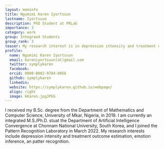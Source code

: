```yaml
---
layout: meminfo
title: Ngumimi Karen Iyortsuun
lastname: Iyortsuun
description: PhD Student at PRLab
importance: 3
category: work
group: Integraed Students
group_rank: 3
teaser: My research interest is in depression intensity and treatment outcome estimation, emotion inference, and pattern recognition...
profile:
  name: Ngumimi Karen Iyortsuun
  email: kareniyortsuun(at)gmail.com
  twitter: symplykaren
  facebook:
  orcid: 0000-0002-9704-8056
  github: symplykaren
  linkedin:
  website: https://symplykaren.github.io/webpage/
  align: right
  image: kKaren.jpgJPEG
---
```



I received my B.Sc. degree from the Department of Mathematics and Computer Science, University of Mkar, Nigeria, in 2019. I am currently an integrated M.S./Ph.D. stuat the Department of Artificial Intelligence Convergence at Chonnam National University, South Korea, and I joined the Pattern Recognition Laboratory in March 2022. My research interests include depression intensity and treatment outcome estimation, emotion inference, an patter recognition.


<!--stackedit_data:
eyJoaXN0b3J5IjpbMjE0NjA3MDk4LC0xOTg0Mzc1ODc4XX0=
-->